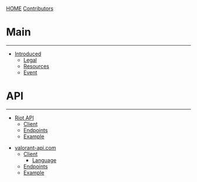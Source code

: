 [HOME](./index.md)
[Contributors](./Contributors.md)

# Main

-----------

<!-- MAIN -->
- [Introduced](./resources/Intro.md)
  - [Legal](./resources/Legal.md)
  - [Resources](./resources/Resources.md)
  - [Event](./resources/Event.md)

# API

-----------
<!-- API Wrapper -->
<!--- BANNED
- [API Wrapper](./api-wrapper/Intro.md)
  - [Client](./api-wrapper/Client.md)
  - [Auth](./api-wrapper/Auth.md)
  - [Endpoints](./api-wrapper/API.md)
  - [Example](./api-wrapper/Example.md)
-->

<!-- Riot API -->
- [Riot API](./riot-api/Intro.md)
  - [Client](./riot-api/Client.md)
  - [Endpoints](./riot-api/API.md)
  - [Example](./riot-api/Example.md)

<!-- Riot Client -->
<!--- BANNED
- [Riot Client](./riot-client/Intro.md)
  - [Client](./riot-client/Client.md)
  - [Auth](./riot-client/Auth.md)
  - [Endpoints](./riot-client/API.md)
  - [Example](./riot-client/Example.md)
-->

<!-- valorant-api.com -->
- [valorant-api.com](./valorant-api.com/Intro.md)
  - [Client](./valorant-api.com/Client.md)
    - [Language](./valorant-api.com/Language.md)
  - [Endpoints](./valorant-api.com/API.md)
  - [Example](./valorant-api.com/Example.md)